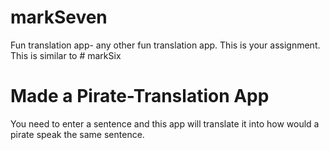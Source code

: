 # markSeven

Fun translation app- any other fun translation app. This is your assignment. 
This is similar to # markSix

# Made a Pirate-Translation App
You need to enter a sentence and this app will translate it into how would a pirate speak the same sentence.
